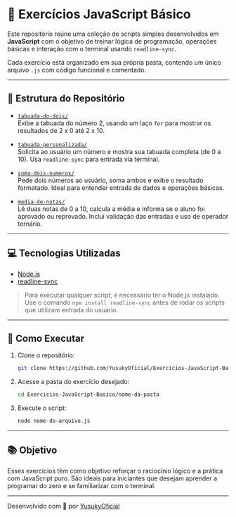 # 🧠 Exercícios JavaScript Básico

Este repositório reúne uma coleção de scripts simples desenvolvidos em **JavaScript** com o objetivo de treinar lógica de programação, operações básicas e interação com o terminal usando `readline-sync`.

Cada exercício está organizado em sua própria pasta, contendo um único arquivo `.js` com código funcional e comentado.

---

## 📂 Estrutura do Repositório

- [`tabuada-do-dois/`](./tabuada-do-dois)  
  Exibe a tabuada do número 2, usando um laço `for` para mostrar os resultados de 2 x 0 até 2 x 10.

- [`tabuada-personalizada/`](./tabuada-personalizada)  
  Solicita ao usuário um número e mostra sua tabuada completa (de 0 a 10). Usa `readline-sync` para entrada via terminal.

- [`soma-dois-numeros/`](./soma-dois-numeros)  
  Pede dois números ao usuário, soma ambos e exibe o resultado formatado. Ideal para entender entrada de dados e operações básicas.

- [`media-de-notas/`](./media-de-notas)  
  Lê duas notas de 0 a 10, calcula a média e informa se o aluno foi aprovado ou reprovado. Inclui validação das entradas e uso de operador ternário.

---

## 💻 Tecnologias Utilizadas

- [Node.js](https://nodejs.org/)
- [readline-sync](https://www.npmjs.com/package/readline-sync)

> Para executar qualquer script, é necessário ter o Node.js instalado.  
> Use o comando `npm install readline-sync` antes de rodar os scripts que utilizam entrada do usuário.

---

## 🚀 Como Executar

1. Clone o repositório:
   ```bash
   git clone https://github.com/YusukyOficial/Exercicios-JavaScript-Basico.git
   ```

2. Acesse a pasta do exercício desejado:
   ```bash
   cd Exercicios-JavaScript-Basico/nome-da-pasta
   ```

3. Execute o script:
   ```bash
   node nome-do-arquivo.js
   ```

---

## 📚 Objetivo

Esses exercícios têm como objetivo reforçar o raciocínio lógico e a prática com JavaScript puro. São ideais para iniciantes que desejam aprender a programar do zero e se familiarizar com o terminal.

---

Desenvolvido com 💚 por [YusukyOficial](https://github.com/YusukyOficial)
